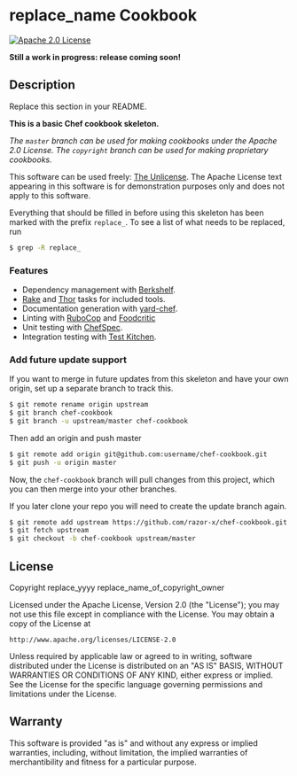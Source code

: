 # replace_name Cookbook

[![Apache 2.0 License](http://img.shields.io/badge/license-Apache_v2-red.svg)](./LICENSE.txt)

**Still a work in progress: release coming soon!**

## Description

Replace this section in your README.

**This is a basic Chef cookbook skeleton.**

_The `master` branch can be used for making cookbooks under the Apache 2.0 License._
_The `copyright` branch can be used for making proprietary cookbooks._

This software can be used freely:
[The Unlicense](http://unlicense.org/UNLICENSE).
The Apache License text appearing in this software is for
demonstration purposes only and does not apply to this software.

Everything that should be filled in before using this skeleton
has been marked with the prefix `replace_`.
To see a list of what needs to be replaced, run

````bash
$ grep -R replace_
````

### Features

* Dependency management with [Berkshelf](http://berkshelf.com/index.html).
* [Rake](https://github.com/jimweirich/rake) and [Thor](http://whatisthor.com/)
  tasks for included tools.
* Documentation generation with [yard-chef](https://github.com/rightscale/yard-chef).
* Linting with [RuboCop](https://github.com/bbatsov/rubocop)
  and [Foodcritic](http://acrmp.github.io/foodcritic/)
* Unit testing with [ChefSpec](http://sethvargo.github.io/chefspec/).
* Integration testing with [Test Kitchen](http://kitchen.ci/).

### Add future update support

If you want to merge in future updates from this skeleton and have your own origin,
set up a separate branch to track this.

````bash
$ git remote rename origin upstream
$ git branch chef-cookbook
$ git branch -u upstream/master chef-cookbook
````

Then add an origin and push master

````bash
$ git remote add origin git@github.com:username/chef-cookbook.git
$ git push -u origin master
````

Now, the `chef-cookbook` branch will pull changes from this project,
which you can then merge into your other branches.

If you later clone your repo you will need to create the update branch again.

````bash
$ git remote add upstream https://github.com/razor-x/chef-cookbook.git
$ git fetch upstream
$ git checkout -b chef-cookbook upstream/master
````

## License

Copyright replace_yyyy replace_name_of_copyright_owner

Licensed under the Apache License, Version 2.0 (the "License");
you may not use this file except in compliance with the License.
You may obtain a copy of the License at

    http://www.apache.org/licenses/LICENSE-2.0

Unless required by applicable law or agreed to in writing, software
distributed under the License is distributed on an "AS IS" BASIS,
WITHOUT WARRANTIES OR CONDITIONS OF ANY KIND, either express or implied.
See the License for the specific language governing permissions and
limitations under the License.

## Warranty

This software is provided "as is" and without any express or
implied warranties, including, without limitation, the implied
warranties of merchantibility and fitness for a particular
purpose.
